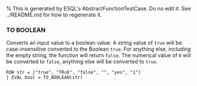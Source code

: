 % This is generated by ESQL's AbstractFunctionTestCase. Do no edit it. See ../README.md for how to regenerate it.

### TO BOOLEAN
Converts an input value to a boolean value.
A string value of `true` will be case-insensitive converted to the Boolean `true`.
For anything else, including the empty string, the function will return `false`.
The numerical value of `0` will be converted to `false`, anything else will be converted to `true`.

```esql
ROW str = ["true", "TRuE", "false", "", "yes", "1"]
| EVAL bool = TO_BOOLEAN(str)
```
